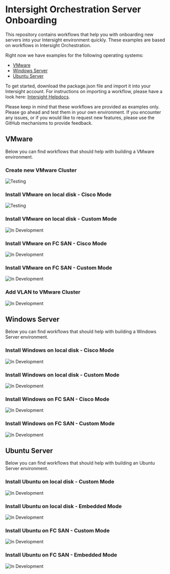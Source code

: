 # Intersight Orchestration Server Onboarding

This repository contains workflows that help you with onboarding new servers into your Intersight environment quickly. These examples are based on workflows in Intersight Orchestration.

Right now we have examples for the following operating systems:
* [VMware](#vmware)
* [Windows Server](#windows-server)
* [Ubuntu Server](#ubuntu-server)

To get started, download the package.json file and import it into your Intersight account. For instructions on importing a workflow, please have a look here: [Intersight Helpdocs](https://intersight.com/help/saas/resources/Workflow_Designer#importing_a_workflow).

Please keep in mind that these workflows are provided as examples only. Please go ahead and test them in your own environment. If you encounter any issues, or if you would like to request new features, please use the GitHub mechanisms to provide feedback.

<!---
https://img.shields.io/badge/Status-Ready-green
-->

## VMware
Below you can find workflows that should help with building a VMware environment.

### Create new VMware Cluster
![Testing](https://img.shields.io/badge/Status-Testing-orange)

### Install VMware on local disk - Cisco Mode
![Testing](https://img.shields.io/badge/Status-Testing-orange)

### Install VMware on local disk - Custom Mode
![In Development](https://img.shields.io/badge/Status-In%20Development-red)

### Install VMware on FC SAN - Cisco Mode
![In Development](https://img.shields.io/badge/Status-In%20Development-red)

### Install VMware on FC SAN - Custom Mode
![In Development](https://img.shields.io/badge/Status-In%20Development-red)

### Add VLAN to VMware Cluster
![In Development](https://img.shields.io/badge/Status-In%20Development-red)


## Windows Server
Below you can find workflows that should help with building a Windows Server environment.

### Install Windows on local disk - Cisco Mode
![In Development](https://img.shields.io/badge/Status-In%20Development-red)

### Install Windows on local disk - Custom Mode
![In Development](https://img.shields.io/badge/Status-In%20Development-red)

### Install Windows on FC SAN - Cisco Mode
![In Development](https://img.shields.io/badge/Status-In%20Development-red)

### Install Windows on FC SAN - Custom Mode
![In Development](https://img.shields.io/badge/Status-In%20Development-red)


## Ubuntu Server
Below you can find workflows that should help with building an Ubuntu Server environment.

### Install Ubuntu on local disk - Custom Mode
![In Development](https://img.shields.io/badge/Status-In%20Development-red)

### Install Ubuntu on local disk - Embedded Mode
![In Development](https://img.shields.io/badge/Status-In%20Development-red)

### Install Ubuntu on FC SAN - Custom Mode
![In Development](https://img.shields.io/badge/Status-In%20Development-red)

### Install Ubuntu on FC SAN - Embedded Mode
![In Development](https://img.shields.io/badge/Status-In%20Development-red)
